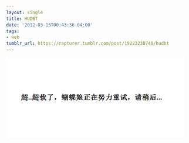 ```yaml
---
layout: single
title: HUDBT
date: '2012-03-13T00:43:36-04:00'
tags:
- web
tumblr_url: https://rapturer.tumblr.com/post/19223230740/hudbt
---
```

![](/assets/img/tumblr_m0t3slmyic1r0cnr9.png)

